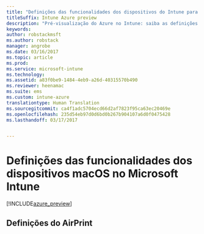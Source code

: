 ```yaml
---
title: "Definições das funcionalidades dos dispositivos do Intune para macOS"
titleSuffix: Intune Azure preview
description: "Pré-visualização do Azure no Intune: saiba as definições do Intune que pode utilizar para controlar as funcionalidades dos dispositivos em dispositivos macOS."
keywords: 
author: robstackmsft
ms.author: robstack
manager: angrobe
ms.date: 03/16/2017
ms.topic: article
ms.prod: 
ms.service: microsoft-intune
ms.technology: 
ms.assetid: a83f0be9-1484-4eb9-a26d-40315570b490
ms.reviewer: heenamac
ms.suite: ems
ms.custom: intune-azure
translationtype: Human Translation
ms.sourcegitcommit: ca4f1adc5704ecd66d2af7823f95ca63ec20469e
ms.openlocfilehash: 235d54eb97d0d6bd0b267b904107a6d0f0475428
ms.lasthandoff: 03/17/2017


---
```


# <a name="macos-device-feature-settings-in-microsoft-intune"></a>Definições das funcionalidades dos dispositivos macOS no Microsoft Intune

[!INCLUDE[azure_preview](../includes/azure_preview.md)]

## <a name="airprint-settings"></a>Definições do AirPrint
